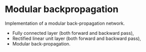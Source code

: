 # Modular backpropagation
Implementation of a modular back-propagation network.


* Fully connected layer (both forward and backward pass),
* Rectified linear unit layer (both forward and backward pass),
* Modular back-propagation.
